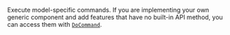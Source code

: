 Execute model-specific commands.
If you are implementing your own generic component and add features that have no built-in API method, you can access them with [`DoCommand`](/dev/reference/sdks/docommand/).

